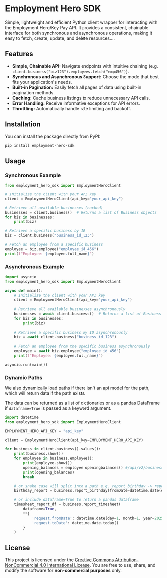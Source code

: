 # Employment Hero SDK

Simple, lightweight and efficient Python client wrapper for interacting with the Employment Hero/Key Pay API. It provides a consistent, chainable interface for both synchronous and asynchronous operations, making it easy to fetch, create, update, and delete resources....

## Features

- **Simple, Chainable API:** Navigate endpoints with intuitive chaining (e.g. `client.business("biz123").employees.fetch("emp456")`).
- **Synchronous and Asynchronous Support:** Choose the mode that best fits your application's needs.
- **Built-in Pagination:** Easily fetch all pages of data using built-in pagination methods.
- **Caching:** Cache business listings to reduce unnecessary API calls.
- **Error Handling:** Receive informative exceptions for API errors.
- **Throttling:** Automatically handle rate limiting and backoff.

## Installation

You can install the package directly from PyPI:

```bash
pip install employment-hero-sdk
```

## Usage

### Synchronous Example
```python
from employment_hero_sdk import EmploymentHeroClient

# Initialize the client with your API key
client = EmploymentHeroClient(api_key="your_api_key")

# Retrieve all available businesses (cached)
businesses = client.business()  # Returns a list of Business objects
for biz in businesses:
    print(biz)

# Retrieve a specific business by ID
biz = client.business("business_id_123")

# Fetch an employee from a specific business
employee = biz.employee("employee_id_456")
print(f"Employee: {employee.full_name}")
```

### Asynchronous Example
```python
import asyncio
from employment_hero_sdk import EmploymentHeroClient

async def main():
    # Initialize the client with your API key
    client = EmploymentHeroClient(api_key="your_api_key")
    
    # Retrieve all available businesses asynchronously
    businesses = await client.business()  # Returns a list of Business objects
    for biz in businesses:
        print(biz)
    
    # Retrieve a specific business by ID asynchronously
    biz = await client.business("business_id_123")
    
    # Fetch an employee from the specific business asynchronously
    employee = await biz.employee("employee_id_456")
    print(f"Employee: {employee.full_name}")

asyncio.run(main())
```

### Dynamic Paths

We also dynamically load paths if there isn't an api model for the path, which will return data if the path exists.

The data can be returned as a list of dictionaries or as a pandas DataFrame if `dataframe=True` is passed as a keyword argument.

```python
import datetime
from employment_hero_sdk import EmploymentHeroClient

EMPLOYMENT_HERO_API_KEY = "api_key"

client = EmploymentHeroClient(api_key=EMPLOYMENT_HERO_API_KEY)

for business in client.business().values():
    print(business.show())
    for employee in business.employee():
        print(employee.show())
        opening_balances = employee.openingbalances() #/api/v2/business/{busness_id}/employee/{employee_id}/openingbalances is a valid path
        print(opening_balances)
        break

    # or snake case will split into a path e.g. report_birthday -> report/birthday?{kwargs}
    birthday_report = business.report_birthday(fromDate=datetime.date(day=1, month=1, year=2025), toDate=datetime.date.today())

    # or include dataframe=True to return a pandas dataframe
    timesheet_report_df = business.report_timesheet(
        dataframe=True,
        **{
            'request.fromDate': datetime.date(day=1, month=1, year=2025), 
            'request.toDate': datetime.date.today()
        }
    )
```

## License

This project is licensed under the [Creative Commons Attribution-NonCommercial 4.0 International License](http://creativecommons.org/licenses/by-nc/4.0/). 
You are free to use, share, and modify the software for **non-commercial purposes** only.
